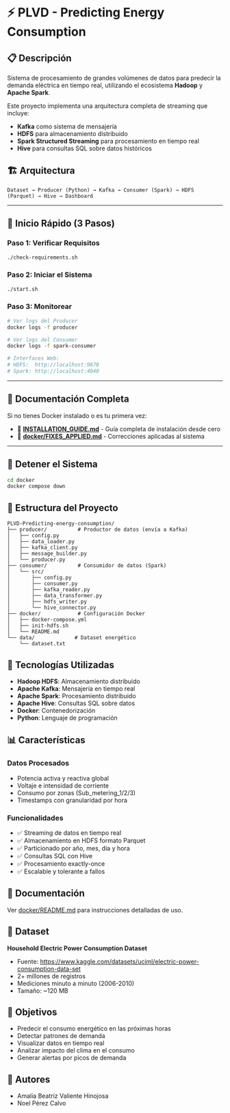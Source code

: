 # ⚡ PLVD - Predicting Energy Consumption

## 📋 Descripción

Sistema de procesamiento de grandes volúmenes de datos para predecir la demanda eléctrica en tiempo real, utilizando el ecosistema **Hadoop** y **Apache Spark**.

Este proyecto implementa una arquitectura completa de streaming que incluye:
- **Kafka** como sistema de mensajería
- **HDFS** para almacenamiento distribuido
- **Spark Structured Streaming** para procesamiento en tiempo real
- **Hive** para consultas SQL sobre datos históricos

## 🏗️ Arquitectura

```
Dataset → Producer (Python) → Kafka → Consumer (Spark) → HDFS (Parquet) → Hive → Dashboard
```

---

## 🚀 Inicio Rápido (3 Pasos)

### **Paso 1: Verificar Requisitos**
```bash
./check-requirements.sh
```

### **Paso 2: Iniciar el Sistema**
```bash
./start.sh
```

### **Paso 3: Monitorear**
```bash
# Ver logs del Producer
docker logs -f producer

# Ver logs del Consumer
docker logs -f spark-consumer

# Interfaces Web:
# HDFS:  http://localhost:9870
# Spark: http://localhost:4040
```

---

## 📖 Documentación Completa

Si no tienes Docker instalado o es tu primera vez:
- 📄 **[INSTALLATION_GUIDE.md](INSTALLATION_GUIDE.md)** - Guía completa de instalación desde cero
- 📄 **[docker/FIXES_APPLIED.md](docker/FIXES_APPLIED.md)** - Correcciones aplicadas al sistema

---

## 🛑 Detener el Sistema

```bash
cd docker
docker compose down
```

## 📁 Estructura del Proyecto

```
PLVD-Predicting-energy-consumption/
├── producer/          # Productor de datos (envía a Kafka)
│   ├── config.py
│   ├── data_loader.py
│   ├── kafka_client.py
│   ├── message_builder.py
│   └── producer.py
├── consumer/          # Consumidor de datos (Spark)
│   └── src/
│       ├── config.py
│       ├── consumer.py
│       ├── kafka_reader.py
│       ├── data_transformer.py
│       ├── hdfs_writer.py
│       └── hive_connector.py
├── docker/            # Configuración Docker
│   ├── docker-compose.yml
│   ├── init-hdfs.sh
│   └── README.md
└── data/             # Dataset energético
    └── dataset.txt
```

## 🔧 Tecnologías Utilizadas

- **Hadoop HDFS**: Almacenamiento distribuido
- **Apache Kafka**: Mensajería en tiempo real
- **Apache Spark**: Procesamiento distribuido
- **Apache Hive**: Consultas SQL sobre datos
- **Docker**: Contenedorización
- **Python**: Lenguaje de programación

## 📊 Características

### Datos Procesados
- Potencia activa y reactiva global
- Voltaje e intensidad de corriente
- Consumo por zonas (Sub_metering_1/2/3)
- Timestamps con granularidad por hora

### Funcionalidades
- ✅ Streaming de datos en tiempo real
- ✅ Almacenamiento en HDFS formato Parquet
- ✅ Particionado por año, mes, día y hora
- ✅ Consultas SQL con Hive
- ✅ Procesamiento exactly-once
- ✅ Escalable y tolerante a fallos

## 📖 Documentación

Ver [docker/README.md](docker/README.md) para instrucciones detalladas de uso.

## 🔗 Dataset

**Household Electric Power Consumption Dataset**
- Fuente: https://www.kaggle.com/datasets/uciml/electric-power-consumption-data-set
- 2+ millones de registros
- Mediciones minuto a minuto (2006-2010)
- Tamaño: ~120 MB

## 🎯 Objetivos

- Predecir el consumo energético en las próximas horas
- Detectar patrones de demanda
- Visualizar datos en tiempo real
- Analizar impacto del clima en el consumo
- Generar alertas por picos de demanda

## 👥 Autores

- Amalia Beatriz Valiente Hinojosa
- Noel Pérez Calvo

